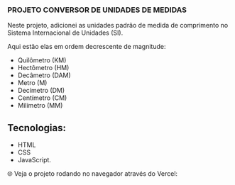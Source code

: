 ### PROJETO CONVERSOR DE UNIDADES DE MEDIDAS

Neste projeto, adicionei as unidades padrão de medida de comprimento no Sistema Internacional de Unidades (SI). 

Aqui estão elas em ordem decrescente de magnitude:

- Quilômetro (KM)
- Hectômetro (HM)
- Decâmetro (DAM)
- Metro (M)
- Decímetro (DM)
- Centímetro (CM)
- Milímetro (MM)

## Tecnologias:

- HTML
- CSS
- JavaScript. 

🌐 Veja o projeto rodando no navegador através do Vercel:






